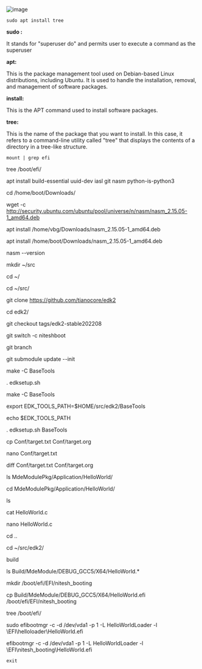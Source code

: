 ![image](https://github.com/gitnitesh1995/UEFI-Bootloader/assets/61899084/e537e972-911a-4737-86c8-b3b9e6e13a82)
```
sudo apt install tree
```
**sudo :**

It stands for "superuser do" and permits user to execute a command as the superuser

**apt:**

This is the package management tool used on Debian-based Linux distributions, including Ubuntu. It is used to handle the installation, removal, and management of software packages.

**install:**

This is the APT command used to install software packages.

**tree:**

This is the name of the package that you want to install. In this case, it refers to a command-line utility called "tree" that displays the contents of a directory in a tree-like structure.

```
mount | grep efi
```


    
tree /boot/efi/
    
apt install build-essential uuid-dev iasl git  nasm  python-is-python3
    
cd /home/boot/Downloads/
    
wget -c http://security.ubuntu.com/ubuntu/pool/universe/n/nasm/nasm_2.15.05-1_amd64.deb
    
apt install /home/vbg/Downloads/nasm_2.15.05-1_amd64.deb
    
apt install /home/boot/Downloads/nasm_2.15.05-1_amd64.deb
    
nasm --version
    
mkdir ~/src
   
cd ~/
   
cd ~/src/
   
git clone https://github.com/tianocore/edk2
   
cd edk2/
   
git checkout tags/edk2-stable202208
   
git switch -c niteshboot
   
git branch
   
git submodule update --init
   
make -C BaseTools
   
. edksetup.sh
   
make -C BaseTools
   
export EDK_TOOLS_PATH=$HOME/src/edk2/BaseTools
   
echo $EDK_TOOLS_PATH
   
. edksetup.sh BaseTools
   
cp Conf/target.txt Conf/target.org
   
nano Conf/target.txt
   
diff Conf/target.txt Conf/target.org
   
ls MdeModulePkg/Application/HelloWorld/
   
 cd MdeModulePkg/Application/HelloWorld/
   
ls
   
cat HelloWorld.c
   
nano HelloWorld.c
   
cd ..
   
cd ~/src/edk2/
   
build
   
ls Build/MdeModule/DEBUG_GCC5/X64/HelloWorld.*
   
mkdir /boot/efi/EFI/nitesh_booting
   
cp Build/MdeModule/DEBUG_GCC5/X64/HelloWorld.efi /boot/efi/EFI/nitesh_booting
   
tree /boot/efi/
   
sudo efibootmgr -c -d /dev/vda1 -p 1 -L HelloWorldLoader -l \\EFI\\helloloader\\HelloWorld.efi
   
efibootmgr -c -d /dev/vda1 -p 1 -L HelloWorldLoader -l \\EFI\\nitesh_booting\\HelloWorld.efi

`exit`
